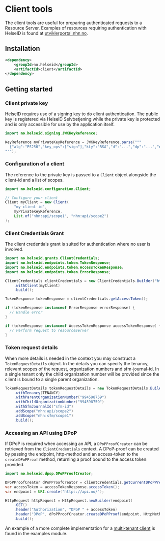 # Client tools
The client tools are useful for preparing authenticated requests to a Resource Server.
Examples of resources requiring authentication with HelseID is found at [utviklerportal.nhn.no](https://utviklerportal.nhn.no/).

## Installation
```xml
<dependency>
    <groupId>no.helseid</groupId>
    <artifactId>client</artifactId>
</dependency>
```

## Getting started

### Client private key
HelseID requires use of a signing key to do client authentication. The public key is registered via HelseID Selvbetjening while the private key is protected and is only accessible for use by the application itself.
```java
import no.helseid.signing.JWKKeyReference;

KeyReference myPrivateKeyReference = JWKKeyReference.parse("""
  {"alg":"PS256","key_ops":["sign"],"kty":"RSA","d":"...","dp":"...","dq":"...","e":"...","n":"...","p":"...","q":"...","qi":"...","kid":"..."}
""");
```

### Configuration of a client
The reference to the private key is passed to a `Client` object alongside the client-id and a list of scopes.
```java
import no.helseid.configuration.Client;

// Configure your client
Client myClient = new Client(
    "my-client-id",
    myPrivateKeyReference,
    List.of("nhn:api/scope1", "nhn:api/scope2")
);
```

### Client Credentials Grant
The client credentials grant is suited for authentication where no user is involved.

```java
import no.helseid.grants.ClientCredentials;
import no.helseid.endpoints.token.TokenResponse;
import no.helseid.endpoints.token.AccessTokenResponse;
import no.helseid.endpoints.token.ErrorResponse;

ClientCredentials clientCredentials = new ClientCredentials.Builder("https://helseid-sts.test.nhn.no")
    .withClient(myClient)
    .build();

TokenResponse tokenResponse = clientCredentials.getAccessToken();

if (tokenResponse instanceof ErrorResponse errorResponse) {
  // Handle error
}

if (tokenResponse instanceof AccessTokenResponse accessTokenResponse) {
  // Perform request to resourceServer
}
```

### Token request details
When more details is needed in the context you may construct a `TokenRequestDetails` object. In the details you can specify the tenancy, relevant scopes of the request, organization numbers and sfm-journal-id.
In a single tenant only the child organization number will be provided since the client is bound to a single parent organization.
```java
TokenRequestDetails tokenRequestDetails = new TokenRequestDetails.Builder()
    .withTenancy(TENANCY)
    .withParentOrganizationNumber("994598759")
    .withChildOrganizationNumber("994598759")
    .withSfmJournalId("sfm-id")
    .addScope("nhn:api/scope2")
    .addScope("nhn:sfm/scope1")
    .build();
```

### Accessing an API using DPoP 
If DPoP is required when accessing an API, a `DPoPProofCreator` can be retrieved from the `ClientCredentials` context.
A DPoP-proof can be created by passing the endpoint, http-method and an access-token to the `createDPoPProof` method, returning a proof bound to the access token provided.

```java
import no.helseid.dpop.DPoPProofCreator;

DPoPProofCreator dPoPProofCreator = clientCredentials.getCurrentDPoPProofCreator();
var accessToken = accessTokenResponse.accessToken();
var endpoint = URI.create("https://api.no/");

HttpRequest httpRequest = HttpRequest.newBuilder(endpoint)
    .GET()
    .header("Authorization", "DPoP " + accessToken)
    .header("DPoP", dPoPProofCreator.createDPoPProof(endpoint, HttpMethod.GET, accessToken))
    .build();
```


An example of a more complete implementation for a [multi-tenant client](../examples/src/main/java/no/helseid/ClientCredentialsExample.java) is found in the examples module.